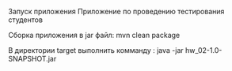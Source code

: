 Запуск приложения
Приложение по проведению тестирования студентов 

Сборка приложения в jar файл: mvn clean package

В директории target выполнить комманду : java -jar hw_02-1.0-SNAPSHOT.jar